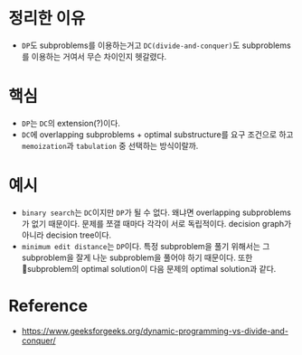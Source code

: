 # 정리한 이유
- `DP`도 subproblems를 이용하는거고 `DC(divide-and-conquer)`도 subproblems를 이용하는 거여서 무슨 차이인지 헷갈렸다.

# 핵심
- `DP`는 `DC`의 extension(?)이다.
- `DC`에 overlapping subproblems + optimal substructure를 요구 조건으로 하고 `memoization`과 `tabulation` 중 선택하는 방식이랄까.

# 예시
- `binary search`는 `DC`이지만 `DP`가 될 수 없다. 왜냐면 overlapping subproblems가 없기 때문이다. 문제를 쪼갤 때마다 각각이 서로 독립적이다. decision graph가 아니라 decision tree이다.
- `minimum edit distance`는 `DP`이다. 특정 subproblem을 풀기 위해서는 그 subproblem을 잘게 나눈 subproblem을 풀어야 하기 때문이다. 또한 subproblem의 optimal solution이 다음 문제의 optimal solution과 같다.

# Reference
- https://www.geeksforgeeks.org/dynamic-programming-vs-divide-and-conquer/